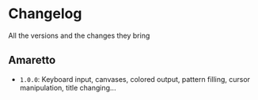 # Changelog
All the versions and the changes they bring

## Amaretto
- `1.0.0`: Keyboard input, canvases, colored output, pattern filling, cursor manipulation, title changing...

